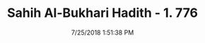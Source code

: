 ---
title        : "Sahih Al-Bukhari Hadith - 1. 776"
date         : 7/25/2018 1:51:38 PM
draft        : false
type         : "hadith"
layout       : "hadith"
BookCode     : "SHB"
VolumeNumber : "1"
HadithNumber : "776"
categories  :  ["Prayer Characteristics-Prostrating on the nose"]
tags  :  ["Ibn Abbas"]
---